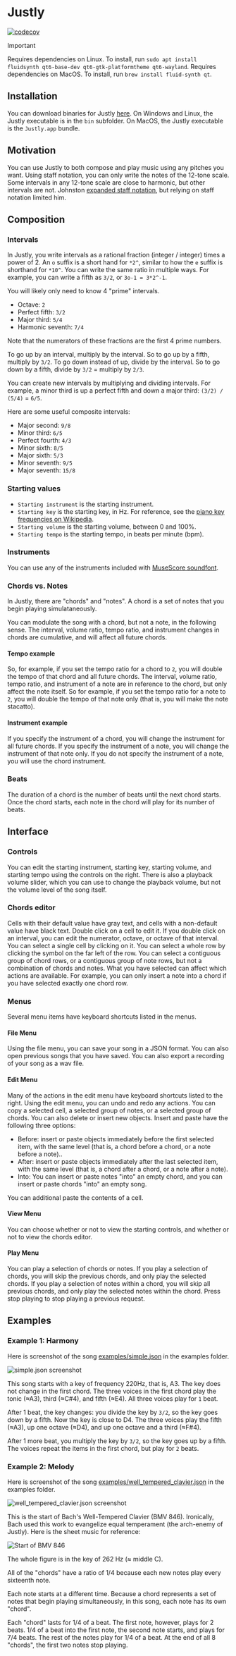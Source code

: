 # Justly

[![codecov](https://codecov.io/github/bramtayl/Justly/branch/master/graph/badge.svg?token=MUNbRKjHpZ)](https://codecov.io/github/bramtayl/Justly/tree/master)

> [!IMPORTANT]  
> Requires dependencies on Linux. To install, run `sudo apt install fluidsynth qt6-base-dev qt6-gtk-platformtheme qt6-wayland`.
> Requires dependencies on MacOS. To install, run `brew install fluid-synth qt`.

## Installation

You can download binaries for Justly [here](https://github.com/bramtayl/Justly/releases/latest).
On Windows and Linux, the Justly executable is in the `bin` subfolder.
On MacOS, the Justly executable is the `Justly.app` bundle.

## Motivation

You can use Justly to both compose and play music using any pitches you want.
Using staff notation, you can only write the notes of the 12-tone scale.
Some intervals in any 12-tone scale are close to harmonic, but other intervals are not.
Johnston [expanded staff notation](http://marsbat.space/pdfs/EJItext.pdf), but relying on staff notation limited him.

## Composition

### Intervals

In Justly, you write intervals as a rational fraction (integer / integer) times a power of 2.
An `o` suffix is a short hand for `*2^`, similar to how the `e` suffix is shorthand for `*10^`.
You can write the same ratio in multiple ways.
For example, you can write a fifth as `3/2`, or `3o-1 = 3*2^-1`.

You will likely only need to know 4 "prime" intervals.

- Octave: `2`
- Perfect fifth: `3/2`
- Major third: `5/4`
- Harmonic seventh: `7/4`

Note that the numerators of these fractions are the first 4 prime numbers.

To go up by an interval, multiply by the interval.
So to go up by a fifth, multiply by `3/2`.
To go down instead of up, divide by the interval.
So to go down by a fifth, divide by `3/2` = multiply by `2/3`.

You can create new intervals by multiplying and dividing intervals.
For example, a minor third is up a perfect fifth and down a major third: `(3/2) / (5/4)` = `6/5`.

Here are some useful composite intervals:

- Major second: `9/8`
- Minor third: `6/5`
- Perfect fourth: `4/3`
- Minor sixth: `8/5`
- Major sixth: `5/3`
- Minor seventh: `9/5`
- Major seventh: `15/8`

### Starting values

- `Starting instrument` is the starting instrument.
- `Starting key` is the starting key, in Hz. For reference, see the [piano key frequencies on Wikipedia](https://en.wikipedia.org/wiki/Piano_key_frequencies).
- `Starting volume` is the starting volume, between 0 and 100%.
- `Starting tempo` is the starting tempo, in beats per minute (bpm).

### Instruments

You can use any of the instruments included with [MuseScore soundfont](https://ftp.osuosl.org/pub/musescore/soundfont/MuseScore_General/).


### Chords vs. Notes

In Justly, there are "chords" and "notes".
A chord is a set of notes that you begin playing simulataneously.

You can modulate the song with a chord, but not a note, in the following sense.
The interval, volume ratio, tempo ratio, and instrument changes in chords are cumulative, and will affect all future chords.

#### Tempo example

So, for example, if you set the tempo ratio for a chord to `2`, you will double the tempo of that chord and all future chords.
The interval, volume ratio, tempo ratio, and instrument of a note are in reference to the chord, but only affect the note itself.
So for example, if you set the tempo ratio for a note to `2`, you will double the tempo of that note only (that is, you will make the note stacatto).

#### Instrument example

If you specify the instrument of a chord, you will change the instrument for all future chords.
If you specify the instrument of a note, you will change the instrument of that note only.
If you do not specify the instrument of a note, you will use the chord instrument.

### Beats

The duration of a chord is the number of beats until the next chord starts.
Once the chord starts, each note in the chord will play for its number of beats.

## Interface

### Controls

You can edit the starting instrument, starting key, starting volume, and starting tempo using the controls on the right. There is also a playback volume slider, which you can use to change the playback volume, but not the volume level of the song itself.

### Chords editor

Cells with their default value have gray text, and cells with a non-default value have black text.
Double click on a cell to edit it.
If you double click on an interval, you can edit the numerator, octave, or octave of that interval.
You can select a single cell by clicking on it.
You can select a whole row by clicking the symbol on the far left of the row.
You can select a contiguous group of chord rows, or a contiguous group of note rows, but not a combination of chords and notes.
What you have selected can affect which actions are available.
For example, you can only insert a note into a chord if you have selected exactly one chord row.

### Menus

Several menu items have keyboard shortcuts listed in the menus.

#### File Menu

Using the file menu, you can save your song in a JSON format.
You can also open previous songs that you have saved.
You can also export a recording of your song as a wav file.

#### Edit Menu

Many of the actions in the edit menu have keyboard shortcuts listed to the right.
Using the edit menu, you can undo and redo any actions.
You can copy a selected cell, a selected group of notes, or a selected group of chords.
You can also delete or insert new objects.
Insert and paste have the following three options:

- Before: insert or paste objects immediately before the first selected item, with the same level  (that is, a chord before a chord, or a note before a note)..
- After: insert or paste objects immediately after the last selected item, with the same level (that is, a chord after a chord, or a note after a note).
- Into: You can insert or paste notes "into" an empty chord, and you can insert or paste chords "into" an empty song.

You can additional paste the contents of a cell.

#### View Menu

You can choose whether or not to view the starting controls, and whether or not to view the chords editor.

#### Play Menu

You can play a selection of chords or notes.
If you play a selection of chords, you will skip the previous chords, and only play the selected chords.
If you play a selection of notes within a chord, you will skip all previous chords, and only play the selected notes within the chord.
Press stop playing to stop playing a previous request.

## Examples

### Example 1: Harmony

Here is screenshot of the song [examples/simple.json](examples/simple.json) in the examples folder.

![simple.json screenshot](examples/simple.png)

This song starts with a key of frequency 220Hz, that is, A3.
The key does not change in the first chord.
The three voices in the first chord play the tonic (≈A3), third (≈C#4), and fifth (≈E4).
All three voices play for `1` beat.

After 1 beat, the key changes: you divide the key by `3/2`, so the key goes down by a fifth.
Now the key is close to D4.
The three voices play the fifth (≈A3), up one octave (≈D4), and up one octave and a third (≈F#4). 

After 1 more beat, you multiply the key by `3/2`, so the key goes up by a fifth. The voices repeat the items in the first chord, but play for `2` beats.

### Example 2: Melody

Here is screenshot of the song [examples/well_tempered_clavier.json](examples/well_tempered_clavier.json) in the examples folder.

![well_tempered_clavier.json screenshot](examples/well_tempered_clavier.png)

This is the start of Bach's Well-Tempered Clavier (BMV 846).
Ironically, Bach used this work to evangelize equal temperament (the arch-enemy of Justly).
Here is the sheet music for reference:

![Start of BMV 846](examples/well_tempered_clavier_sheet_music.png)

The whole figure is in the key of 262 Hz (≈ middle C). 

All of the "chords" have a ratio of 1/4 because each new notes play every sixteenth note.

Each note starts at a different time.
Because a chord represents a set of notes that begin playing simultaneously, in this song, each note has its own "chord". 

Each "chord" lasts for 1/4 of a beat.
The first note, however, plays for 2 beats.
1/4 of a  beat into the first note, the second note starts, and plays for 7/4 beats.
The rest of the notes play for 1/4 of a beat.
At the end of all 8 "chords", the first two notes stop playing.
